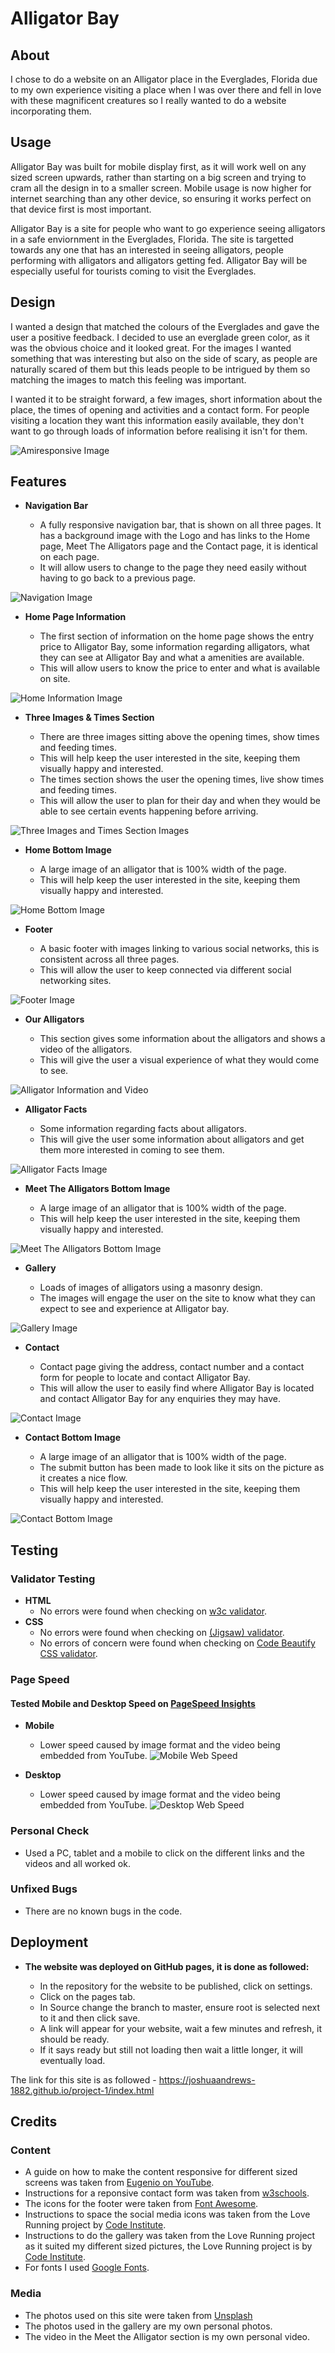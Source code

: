 # Alligator Bay

## About

I chose to do a website on an Alligator place in the Everglades, Florida due to my own experience visiting a place when I was over there and fell in love with these magnificent creatures so I really wanted to do a website incorporating them.

## Usage

Alligator Bay was built for mobile display first, as it will work well on any sized screen upwards, rather than starting on a big screen and trying to cram all the design in to a smaller screen.
Mobile usage is now higher for internet searching than any other device, so ensuring it works perfect on that device first is most important.

Alligator Bay is a site for people who want to go experience seeing alligators in a safe enviornment in the Everglades, Florida.
The site is targetted towards any one that has an interested in seeing alligators, people performing with alligators and alligators getting fed.
Alligator Bay will be especially useful for tourists coming to visit the Everglades.

## Design

I wanted a design that matched the colours of the Everglades and gave the user a positive feedback.  I decided to use an everglade green color, as it was the obvious choice and it looked great.
For the images I wanted something that was interesting but also on the side of scary, as people are naturally scared of them but this leads people to be intrigued by them so matching the images to match this feeling was important.

I wanted it to be straight forward, a few images, short information about the place, the times of opening and activities and a contact form.
For people visiting a location they want this information easily available, they don't want to go through loads of information before realising it isn't for them.

![Amiresponsive Image](assets/readme-images/amiresponsive.jpg)

## Features

- __Navigation Bar__

  - A fully responsive navigation bar, that is shown on all three pages.  It has a background image with the Logo and has links to the Home page, Meet The Alligators page and the Contact page, it is identical on each page.
  - It will allow users to change to the page they need easily without having to go back to a previous page.

![Navigation Image](assets/readme-images/nav.jpg)

- __Home Page Information__

  - The first section of information on the home page shows the entry price to Alligator Bay, some information regarding alligators, what they can see at Alligator Bay and what a amenities are available.
  - This will allow users to know the price to enter and what is available on site.

![Home Information Image](assets/readme-images/information.jpg)

- __Three Images & Times Section__

  - There are three images sitting above the opening times, show times and feeding times.
  - This will help keep the user interested in the site, keeping them visually happy and interested.
  - The times section shows the user the opening times, live show times and feeding times.  
  - This will allow the user to plan for their day and when they would be able to see certain events happening before arriving.

![Three Images and Times Section Images](assets/readme-images/times.jpg)

- __Home Bottom Image__

  - A large image of an alligator that is 100% width of the page.
  - This will help keep the user interested in the site, keeping them visually happy and interested.

![Home Bottom Image](assets/readme-images/homebimage.jpg)

- __Footer__

  - A basic footer with images linking to various social networks, this is consistent across all three pages.
  - This will allow the user to keep connected via different social networking sites.

![Footer Image](assets/readme-images/footer.jpg)

- __Our Alligators__

  - This section gives some information about the alligators and shows a video of the alligators.
  - This will give the user a visual experience of what they would come to see.

![Alligator Information and Video](assets/readme-images/alligatorvideo.jpg)

- __Alligator Facts__

  - Some information regarding facts about alligators.
  - This will give the user some information about alligators and get them more interested in coming to see them.

![Alligator Facts Image](assets/readme-images/alligatorfacts.jpg)

- __Meet The Alligators Bottom Image__

  - A large image of an alligator that is 100% width of the page.
  - This will help keep the user interested in the site, keeping them visually happy and interested.

![Meet The Alligators Bottom Image](assets/readme-images/mtabimage.jpg)

- __Gallery__

  - Loads of images of alligators using a masonry design.
  - The images will engage the user on the site to know what they can expect to see and experience at Alligator bay.

![Gallery Image](assets/readme-images/gallery.jpg)

- __Contact__

  - Contact page giving the address, contact number and a contact form for people to locate and contact Alligator Bay.
  - This will allow the user to easily find where Alligator Bay is located and contact Alligator Bay for any enquiries they may have.

![Contact Image](assets/readme-images/contact.jpg)

- __Contact Bottom Image__

  - A large image of an alligator that is 100% width of the page.
  - The submit button has been made to look like it sits on the picture as it creates a nice flow.
  - This will help keep the user interested in the site, keeping them visually happy and interested.

![Contact Bottom Image](assets/readme-images/contactbimage.jpg)

## Testing

### Validator Testing

- __HTML__
  - No errors were found when checking on [w3c validator](https://validator.w3.org/nu/?doc=https%3A%2F%2Fjoshuaandrews-1882.github.io%2Fproject-1%2Findex.html).
- __CSS__
  - No errors were found when checking on [(Jigsaw) validator](http://jigsaw.w3.org/css-validator/validator?uri=https%3A%2F%2Fjoshuaandrews-1882.github.io%2Fproject-1%2Findex.html&profile=css3svg&usermedium=all&warning=1&vextwarning=).
  - No errors of concern were found when checking on [Code Beautify CSS validator](https://codebeautify.org/cssvalidate).

### Page Speed

#### Tested Mobile and Desktop Speed on [PageSpeed Insights](https://developers.google.com/speed/pagespeed/insights/)

- __Mobile__

  - Lower speed caused by image format and the video being embedded from YouTube.
![Mobile Web Speed](assets/readme-images/mobilespeed.JPG)


- __Desktop__

  - Lower speed caused by image format and the video being embedded from YouTube.
![Desktop Web Speed](assets/readme-images/desktopspeed.JPG)

### Personal Check
  - Used a PC, tablet and a mobile to click on the different links and the videos and all worked ok.

### Unfixed Bugs

- There are no known bugs in the code.

## Deployment

- __The website was deployed on GitHub pages, it is done as followed:__

  - In the repository for the website to be published, click on settings.
  - Click on the pages tab.
  - In Source change the branch to master, ensure root is selected next to it and then click save.
  - A link will appear for your website, wait a few minutes and refresh, it should be ready.
  - If it says ready but still not loading then wait a little longer, it will eventually load.

The link for this site is as followed - https://joshuaandrews-1882.github.io/project-1/index.html

## Credits

### Content

- A guide on how to make the content responsive for different sized screens was taken from [Eugenio on YouTube](https://www.youtube.com/channel/UCdPMJB0w--p9xrlvFeYz5wA).
- Instructions for a reponsive contact form was taken from [w3schools](https://www.w3schools.com/howto/howto_css_responsive_form.asp).
- The icons for the footer were taken from [Font Awesome](https://fontawesome.com/).
- Instructions to space the social media icons was taken from the Love Running project by [Code Institute](https://codeinstitute.net/).
- Instructions to do the gallery was taken from the Love Running project as it suited my different sized pictures, the Love Running project is by [Code Institute](https://condeinstitute.net/).
- For fonts I used [Google Fonts](https://fonts.google.com/).

### Media

- The photos used on this site were taken from [Unsplash](https://unsplash.com/)
- The photos used in the gallery are my own personal photos.
- The video in the Meet the Alligator section is my own personal video.